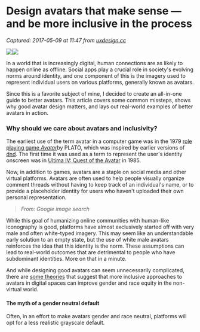 # Design avatars that make sense — and be more inclusive in the process

_Captured: 2017-05-09 at 11:47 from [uxdesign.cc](https://uxdesign.cc/design-avatars-that-make-sense-and-be-more-inclusive-in-the-process-d4dd6a486ea6)_

![](https://cdn-images-1.medium.com/freeze/max/30/1*jOdv5NsdCSZNcDbxQBN7cA.png?q=20)![](https://cdn-images-1.medium.com/max/2000/1*jOdv5NsdCSZNcDbxQBN7cA.png)

In a world that is increasingly digital, human connections are as likely to happen online as offline. Social apps play a crucial role in society's evolving norms around identity, and one component of this is the imagery used to represent individual users on various platforms, generally known as avatars.

Since this is a favorite subject of mine, I decided to create an all-in-one guide to better avatars. This article covers some common missteps, shows why good avatar design matters, and lays out real-world examples of better avatars in action.

### Why should we care about avatars and inclusivity?

The earliest use of the term avatar in a computer game was in the 1979 [role playing game _Avatar_](http://www.uvlist.net/game-174616-avatar)by PLATO, which was inspired by earlier versions of [dnd](http://tvtropes.org/pmwiki/pmwiki.php/VideoGame/Dnd). The first time it was used as a term to represent the user's identity onscreen was in [Ultima IV: Quest of the Avatar](http://www.filfre.net/2014/07/ultima-iv/) in 1985.

Now, in addition to games, avatars are a staple on social media and other virtual platforms. Avatars are often used to help people visually organize comment threads without having to keep track of an individual's name, or to provide a placeholder identity for users who haven't uploaded their own personal representation.

> _From: Google image search_

While this goal of humanizing online communities with human-like iconography is good, platforms have almost exclusively started off with very male and often white-typed imagery. This may seem like an understandable early solution to an empty state, but the use of white male avatars reinforces the idea that this identity is the norm. These assumptions can lead to real-world outcomes that are detrimental to people who have subdominant identities. More on that in a minute.

And while designing good avatars can seem unnecessarily complicated, there are [some theories](https://dmlcentral.net/identity-avatars-virtual-life-and-advancing-social-equity-in-the-real-world/) that suggest that more inclusive approaches to avatars in digital spaces can improve gender and race equity in the non-virtual world.

#### The myth of a gender neutral default

Often, in an effort to make avatars gender and race neutral, platforms will opt for a less realistic grayscale default.
